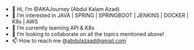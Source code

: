 - 👋 Hi, I’m @AKAJourney (Abdul Kalam Azad)
- 👀 I’m interested in JAVA | SPRING | SPRINGBOOT | JENKINS | DOCKER | K8s | AWS 
- 🌱 I’m currently learning API & K8s
- 💞️ I’m looking to collaborate on all the topics mentioned above!
- 📫 How to reach me @abdulazaad@gmail.com

<!---
AKAJourney/AKAJourney is a ✨ special ✨ repository because its `README.md` (this file) appears on your GitHub profile.
You can click the Preview link to take a look at your changes.
--->
